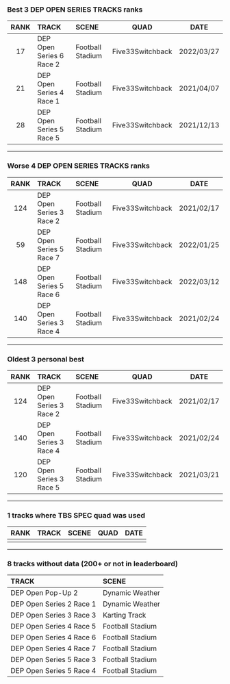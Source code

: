 ### Best 3 DEP OPEN SERIES TRACKS ranks
|RANK|TRACK|SCENE|QUAD|DATE|
|:---:|:---|:---|:---:|:---:|
|17|DEP Open Series 6 Race 2|Football Stadium|Five33Switchback|2022/03/27|
|21|DEP Open Series 4 Race 1|Football Stadium|Five33Switchback|2021/04/07|
|28|DEP Open Series 5 Race 5|Football Stadium|Five33Switchback|2021/12/13|
---
### Worse 4 DEP OPEN SERIES TRACKS ranks
|RANK|TRACK|SCENE|QUAD|DATE|
|:---:|:---|:---|:---:|:---:|
|124|DEP Open Series 3 Race 2|Football Stadium|Five33Switchback|2021/02/17|
|59|DEP Open Series 5 Race 7|Football Stadium|Five33Switchback|2022/01/25|
|148|DEP Open Series 5 Race 6|Football Stadium|Five33Switchback|2022/03/12|
|140|DEP Open Series 3 Race 4|Football Stadium|Five33Switchback|2021/02/24|
---
### Oldest 3 personal best
|RANK|TRACK|SCENE|QUAD|DATE|
|:---:|:---|:---|:---:|:---:|
|124|DEP Open Series 3 Race 2|Football Stadium|Five33Switchback|2021/02/17|
|140|DEP Open Series 3 Race 4|Football Stadium|Five33Switchback|2021/02/24|
|120|DEP Open Series 3 Race 5|Football Stadium|Five33Switchback|2021/03/21|
---
### 1 tracks where TBS SPEC quad was used
|RANK|TRACK|SCENE|QUAD|DATE|
|:---:|:---|:---|:---:|:---:|
||||||
---
### 8 tracks without data (200+ or not in leaderboard)
|TRACK|SCENE|
|:---|:---|
|DEP Open Pop-Up 2|Dynamic Weather|
|DEP Open Series 2 Race 1|Dynamic Weather|
|DEP Open Series 3 Race 3|Karting Track|
|DEP Open Series 4 Race 5|Football Stadium|
|DEP Open Series 4 Race 6|Football Stadium|
|DEP Open Series 4 Race 7|Football Stadium|
|DEP Open Series 5 Race 3|Football Stadium|
|DEP Open Series 5 Race 4|Football Stadium|
